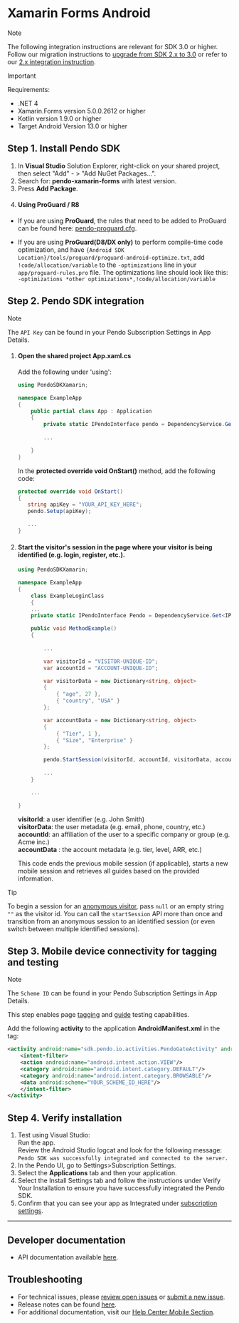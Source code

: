 # Xamarin Forms Android

>[!NOTE]
>The following integration instructions are relevant for SDK 3.0 or higher. <br> Follow our migration instructions to [upgrade from SDK 2.x to 3.0](/migration-docs/README.md) or refer to our [2.x integration instruction](https://github.com/pendo-io/pendo-mobile-sdk/blob/2.22.5/README.md).

>[!IMPORTANT]
>Requirements:
>- .NET 4
>- Xamarin.Forms version 5.0.0.2612 or higher
>- Kotlin version 1.9.0 or higher
>- Target Android Version 13.0 or higher

## Step 1. Install Pendo SDK

1. In **Visual Studio** Solution Explorer, right-click on your shared project, then select "Add" - > "Add NuGet Packages…".
2. Search for: **pendo-xamarin-forms** with latest version.<br/>
3. Press **Add Package**.
4. #### Using ProGuard / R8

- If you are using **ProGuard**, the rules that need to be added to ProGuard can be found here: [pendo-proguard.cfg](/android/pnddocs/pendo-proguard.cfg).

- If you are using **ProGuard(D8/DX only)** to perform compile-time code optimization, and have `{Android SDK Location}/tools/proguard/proguard-android-optimize.txt`, add `!code/allocation/variable` to the `-optimizations` line in your `app/proguard-rules.pro` file. 
The optimizations line should look like this:  
`-optimizations *other optimizations*,!code/allocation/variable`


## Step 2. Pendo SDK integration

>[!NOTE]
>The `API Key` can be found in your Pendo Subscription Settings in App Details.

1. #### Open the shared project **App.xaml.cs**

   Add the following under 'using':

    ```c#
    using PendoSDKXamarin;

    namespace ExampleApp
    {
        public partial class App : Application
        {
            private static IPendoInterface pendo = DependencyService.Get<IPendoInterface>();
            
            ...

        }
    } 
    ```  

    In the **protected override void OnStart()** method, add the following code:

    ```c#
    protected override void OnStart()
    {
       string apiKey = "YOUR_API_KEY_HERE";
       pendo.Setup(apiKey);

       ...
    }
    ```

2. #### Start the visitor's session in the page where your visitor is being identified (e.g. login, register, etc.).

    ```c#
    using PendoSDKXamarin;

    namespace ExampleApp
    {
        class ExampleLoginClass
        {
        ...
        private static IPendoInterface Pendo = DependencyService.Get<IPendoInterface>();

        public void MethodExample()
        {
            
            ...

            var visitorId = "VISITOR-UNIQUE-ID";
            var accountId = "ACCOUNT-UNIQUE-ID";

            var visitorData = new Dictionary<string, object>
            {
                { "age", 27 },
                { "country", "USA" }
            };

            var accountData = new Dictionary<string, object>
            {
                { "Tier", 1 },
                { "Size", "Enterprise" }
            };

            pendo.StartSession(visitorId, accountId, visitorData, accountData);
            
            ...
        }

        ...

    }
    ```

   **visitorId**: a user identifier (e.g. John Smith)  
   **visitorData**: the user metadata (e.g. email, phone, country, etc.)  
   **accountId**: an affiliation of the user to a specific company or group (e.g. Acme inc.)  
   **accountData** : the account metadata (e.g. tier, level, ARR, etc.)

   This code ends the previous mobile session (if applicable), starts a new mobile session and retrieves all guides based on the provided information.

>[!TIP]
>To begin a session for an  <a href="https://help.pendo.io/resources/support-library/analytics/anonymous-visitors.html" target="_blank">anonymous visitor</a>, pass ```null``` or an empty string ```""``` as the visitor id. You can call the `startSession` API more than once and transition from an anonymous session to an identified session (or even switch between multiple identified sessions). 

## Step 3. Mobile device connectivity for tagging and testing

>[!NOTE]
>The `Scheme ID` can be found in your Pendo Subscription Settings in App Details.

This step enables page <a href="https://support.pendo.io/hc/en-us/articles/360033609651-Tagging-Mobile-Pages#HowtoTagaPage" target="_blank">tagging</a>
and <a href="https://support.pendo.io/hc/en-us/articles/360033487792-Creating-a-Mobile-Guide#test-guide-on-device-0-6" target="_blank">guide</a> testing capabilities.

Add the following **activity** to the application **AndroidManifest.xml** in the **<Application>** tag:

```xml
<activity android:name="sdk.pendo.io.activities.PendoGateActivity" android:launchMode="singleInstance" android:exported="true">
    <intent-filter>
    <action android:name="android.intent.action.VIEW"/>
    <category android:name="android.intent.category.DEFAULT"/>
    <category android:name="android.intent.category.BROWSABLE"/>
    <data android:scheme="YOUR_SCHEME_ID_HERE"/>
    </intent-filter>
</activity>
```

## Step 4. Verify installation

1. Test using Visual Studio:  
Run the app.  
Review the Android Studio logcat and look for the following message:  
`Pendo SDK was successfully integrated and connected to the server.`
2. In the Pendo UI, go to Settings>Subscription Settings.
3. Select the **Applications** tab and then your application.
4. Select the Install Settings tab and follow the instructions under Verify Your Installation to ensure you have successfully integrated the Pendo SDK.
5. Confirm that you can see your app as Integrated under <a href="https://app.pendo.io/admin" target="_blank">subscription settings</a>.

-------------

## Developer documentation

- API documentation available [here](/api-documentation/xamarin-forms-apis.md).

## Troubleshooting

- For technical issues, please [review open issues](https://github.com/pendo-io/pendo-mobile-sdk/issues) or [submit a new issue](https://github.com/pendo-io/pendo-mobile-sdk/issues).
- Release notes can be found [here](https://developers.pendo.io/category/mobile-sdk/).
- For additional documentation, visit our [Help Center Mobile Section](https://support.pendo.io/hc/en-us/categories/4403654621851-Mobile).

